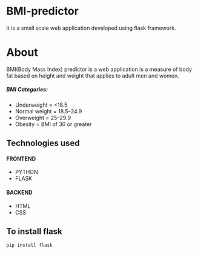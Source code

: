 # BMI-predictor
It is a small scale web application developed using flask framework.
# About
BMI(Body Mass Index) predictor is a web application is a measure of body fat based on height and weight that applies to adult men and women.

##### BMI Categories:
- Underweight = <18.5
- Normal weight = 18.5–24.9
- Overweight = 25–29.9
- Obesity = BMI of 30 or greater

## Technologies used
#### FRONTEND
- PYTHON
- FLASK

#### BACKEND
- HTML
- CSS
## To install flask
```
pip install flask
```


 
